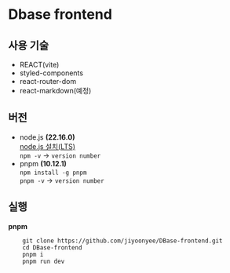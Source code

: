 # Dbase frontend

## 사용 기술

- REACT(vite)
- styled-components
- react-router-dom
- react-markdown(예정)

## 버전

- node.js **(22.16.0)**  
  [node.js 설치(LTS)](https://nodejs.org/ko/download)  
  `npm -v` -> `version number`
- pnpm **(10.12.1)**  
   `npm install -g pnpm`  
   `pnpm -v` -> `version number`

## 실행

**pnpm**

```
    git clone https://github.com/jiyoonyee/DBase-frontend.git
    cd DBase-frontend
    pnpm i
    pnpm run dev
```
